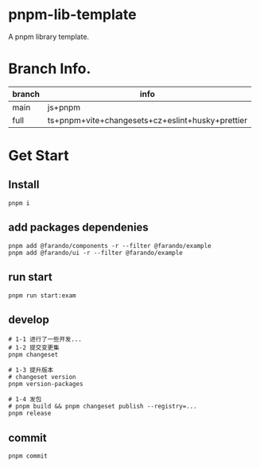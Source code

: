 # pnpm-lib-template
A pnpm library template.

# Branch Info.
| branch | info |
|---|---|
| main | js+pnpm |
| full | ts+pnpm+vite+changesets+cz+eslint+husky+prettier |

# Get Start
## Install
```
pnpm i
```

## add packages dependenies
```
pnpm add @farando/components -r --filter @farando/example
pnpm add @farando/ui -r --filter @farando/example
```

## run start
```
pnpm run start:exam
```

## develop 
```
# 1-1 进行了一些开发...
# 1-2 提交变更集
pnpm changeset

# 1-3 提升版本
# changeset version
pnpm version-packages 

# 1-4 发包
# pnpm build && pnpm changeset publish --registry=...
pnpm release 
```

## commit
```
pnpm commit
```




